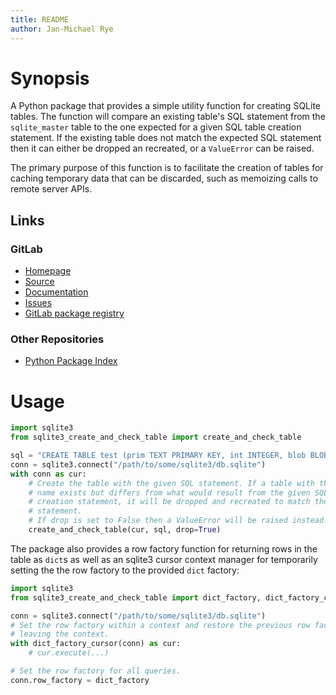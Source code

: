```yaml
---
title: README
author: Jan-Michael Rye
---
```


# Synopsis

A Python package that provides a simple utility function for creating SQLite tables. The function will compare an existing table's SQL statement from the `sqlite_master` table to the one expected for a given SQL table creation statement. If the existing table does not match the expected SQL statement then it can either be dropped an recreated, or a `ValueError` can be raised.

The primary purpose of this function is to facilitate the creation of tables for caching temporary data that can be discarded, such as memoizing calls to remote server APIs.

## Links

[insert: links 2]: #

### GitLab

* [Homepage](https://gitlab.inria.fr/jrye/sqlite3-create_and_check_table)
* [Source](https://gitlab.inria.fr/jrye/sqlite3-create_and_check_table.git)
* [Documentation](https://jrye.gitlabpages.inria.fr/sqlite3-create_and_check_table)
* [Issues](https://gitlab.inria.fr/jrye/sqlite3-create_and_check_table/-/issues)
* [GitLab package registry](https://gitlab.inria.fr/jrye/sqlite3-create_and_check_table/-/packages)

### Other Repositories

* [Python Package Index](https://pypi.org/project/sqlite3-create-and-check-table/)

[/insert: links 2]: #

# Usage

~~~python
import sqlite3
from sqlite3_create_and_check_table import create_and_check_table

sql = "CREATE TABLE test (prim TEXT PRIMARY KEY, int INTEGER, blob BLOB NON NULL)"
conn = sqlite3.connect("/path/to/some/sqlite3/db.sqlite")
with conn as cur:
    # Create the table with the given SQL statement. If a table with the same
    # name exists but differs from what would result from the given SQL table
    # creation statement, it will be dropped and recreated to match the given
    # statement.
    # If drop is set to False then a ValueError will be raised instead.
    create_and_check_table(cur, sql, drop=True)
~~~

The package also provides a row factory function for returning rows in the table as `dict`s as well as an sqlite3 cursor context manager for temporarily setting the the row factory to the provided `dict` factory:

~~~python
import sqlite3
from sqlite3_create_and_check_table import dict_factory, dict_factory_cursor

conn = sqlite3.connect("/path/to/some/sqlite3/db.sqlite")
# Set the row factory within a context and restore the previous row factory when
# leaving the context.
with dict_factory_cursor(conn) as cur:
    # cur.execute(...)

# Set the row factory for all queries.
conn.row_factory = dict_factory
~~~
